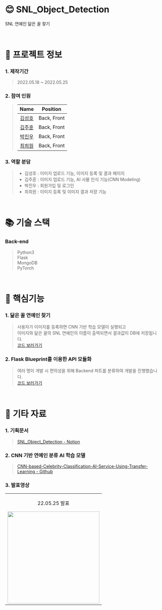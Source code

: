 # 😊 SNL_Object_Detection

SNL 연예인 닮은 꼴 찾기

<br />

# 📃 프로젝트 정보

### 1. 제작기간

> 2022.05.18 ~ 2022.05.25

### 2. 참여 인원

> |                    Name                    |  Position   |
> | :----------------------------------------: | :---------: |
> | [김성호](https://github.com/Kim-sung-ho) | Back, Front |
> |   [김주훈](https://github.com/joohuun)    | Back, Front |
> |     [박진우](https://github.com/J1NU2)     | Back, Front |
> |    [최희원](https://github.com/wonbbnote)     | Back, Front |

### 3. 역할 분담

> - 김성호 : 이미지 업로드 기능, 이미지 등록 및 결과 페이지
> - 김주훈 : 이미지 업로드 기능, AI 사물 인식 기능(CNN Modeling)
> - 박진우 : 회원가입 및 로그인
> - 최희원 : 이미지 등록 및 이미지 결과 저장 기능

<br />

# 📚 기술 스택

### Back-end

> Python3  
> Flask  
> MongoDB  
> PyTorch

<br />

# 🔑 핵심기능

### 1. 닮은 꼴 연예인 찾기

> 사용자가 이미지를 등록하면 CNN 기반 학습 모델이 실행되고  
> 이미지와 닮은 꼴의 SNL 연예인의 이름이 출력되면서 결과값이 DB에 저장됩니다.  
> [코드 보러가기](https://github.com/J1NU2/SNL_Object_Detection_Backend/blob/5b361eb3305054dbfdaaf6bc11290f733b8823fe/main/result.py#L53)

### 2. Flask Blueprint를 이용한 API 모듈화

> 여러 명이 개발 시 편의성을 위해 Backend 파트를 분류하여 개발을 진행했습니다.  
> [코드 보러가기](https://github.com/J1NU2/SNL_Object_Detection_Backend/blob/5b361eb3305054dbfdaaf6bc11290f733b8823fe/main/__init__.py#L1)

<br />

# 📕 기타 자료

### 1. 기획문서

> [SNL_Object_Detection - Notion](https://www.notion.so/cd8693be56434d59964d8086955e0fdf)

### 2. CNN 기반 연예인 분류 AI 학습 모델

> [CNN-based-Celebrity-Classification-AI-Service-Using-Transfer-Learning - Github](https://github.com/ndb796/CNN-based-Celebrity-Classification-AI-Service-Using-Transfer-Learning)

### 3. 발표영상

<table>
  <tbody>
    <tr>
      <td>
        <p align="center"> 22.05.25 발표 </p>
        <a href="https://drive.google.com/file/d/1XfmgB4r66NJXfAwXzh3Niu33xkS_y2O-/view" title="SNL_Object_Detection 발표">
          <img align="center" src="https://s3.us-west-2.amazonaws.com/secure.notion-static.com/42901488-607e-46c8-8b80-fea410b5afeb/Untitled.png?X-Amz-Algorithm=AWS4-HMAC-SHA256&X-Amz-Content-Sha256=UNSIGNED-PAYLOAD&X-Amz-Credential=AKIAT73L2G45EIPT3X45%2F20220823%2Fus-west-2%2Fs3%2Faws4_request&X-Amz-Date=20220823T092648Z&X-Amz-Expires=86400&X-Amz-Signature=ce9af9a621f197d69b031c8e7f135f3f18ab0373ec1e1949c1ad75fd0fa57796&X-Amz-SignedHeaders=host&response-content-disposition=filename%20%3D%22Untitled.png%22&x-id=GetObject" width="300" >
        </a>
      </td>
    </tr>
  </tbody>
</table>
